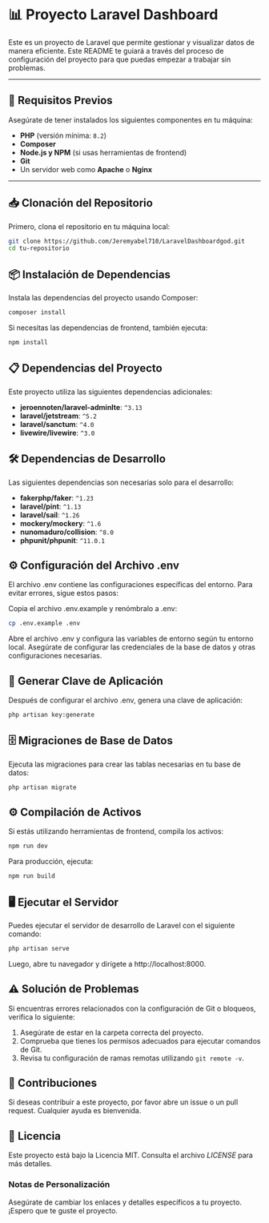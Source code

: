 # 📊 Proyecto Laravel Dashboard

Este es un proyecto de Laravel que permite gestionar y visualizar datos de manera eficiente. Este README te guiará a través del proceso de configuración del proyecto para que puedas empezar a trabajar sin problemas.

---

## 🚀 Requisitos Previos

Asegúrate de tener instalados los siguientes componentes en tu máquina:

- **PHP** (versión mínima: `8.2`)
- **Composer**
- **Node.js y NPM** (si usas herramientas de frontend)
- **Git**
- Un servidor web como **Apache** o **Nginx**

---

## 📥 Clonación del Repositorio

Primero, clona el repositorio en tu máquina local:

```bash
git clone https://github.com/Jeremyabel710/LaravelDashboardgod.git
cd tu-repositorio
```
## 📦 Instalación de Dependencias
Instala las dependencias del proyecto usando Composer:

```bash
composer install
```
Si necesitas las dependencias de frontend, también ejecuta:


```bash
npm install
```
## 📋 Dependencias del Proyecto
Este proyecto utiliza las siguientes dependencias adicionales:

- **jeroennoten/laravel-adminlte**: `^3.13`
- **laravel/jetstream**: `^5.2`
- **laravel/sanctum**: `^4.0`
- **livewire/livewire**: `^3.0`

## 🛠️ Dependencias de Desarrollo
Las siguientes dependencias son necesarias solo para el desarrollo:

- **fakerphp/faker**: `^1.23`
- **laravel/pint**: `^1.13`
- **laravel/sail**: `^1.26`
- **mockery/mockery**: `^1.6`
- **nunomaduro/collision**: `^8.0`
- **phpunit/phpunit**: `^11.0.1`

## ⚙️ Configuración del Archivo .env
El archivo .env contiene las configuraciones específicas del entorno. Para evitar errores, sigue estos pasos:

Copia el archivo .env.example y renómbralo a .env:

```bash
cp .env.example .env
```
Abre el archivo .env y configura las variables de entorno según tu entorno local. Asegúrate de configurar las credenciales de la base de datos y otras configuraciones necesarias.

## 🔑 Generar Clave de Aplicación
Después de configurar el archivo .env, genera una clave de aplicación:

```bash
php artisan key:generate
```
## 🗄️ Migraciones de Base de Datos
Ejecuta las migraciones para crear las tablas necesarias en tu base de datos:

```bash
php artisan migrate
```
## ⚙️ Compilación de Activos
Si estás utilizando herramientas de frontend, compila los activos:

```bash
npm run dev
```
Para producción, ejecuta:

```bash
npm run build
```
## 🖥️ Ejecutar el Servidor
Puedes ejecutar el servidor de desarrollo de Laravel con el siguiente comando:

```bash
php artisan serve
```
Luego, abre tu navegador y dirígete a http://localhost:8000.

## ⚠️ Solución de Problemas
Si encuentras errores relacionados con la configuración de Git o bloqueos, verifica lo siguiente:

1. Asegúrate de estar en la carpeta correcta del proyecto.
2. Comprueba que tienes los permisos adecuados para ejecutar comandos de Git.
3. Revisa tu configuración de ramas remotas utilizando `git remote -v`.

## 🤝 Contribuciones
Si deseas contribuir a este proyecto, por favor abre un issue o un pull request. Cualquier ayuda es bienvenida.

## 📜 Licencia
Este proyecto está bajo la Licencia MIT. Consulta el archivo *LICENSE* para más detalles.

### Notas de Personalización

Asegúrate de cambiar los enlaces y detalles específicos a tu proyecto. ¡Espero que te guste el  proyecto.
